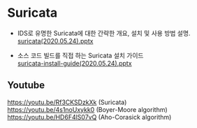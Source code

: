 Suricata
===

* IDS로 유명한 Suricata에 대한 간략한 개요, 설치 및 사용 방법 설명.  
[suricata(2020.05.24).pptx](suricata(2020.05.24).pptx)

* 소스 코드 빌드를 직접 하는 Suricata 설치 가이드  
[suricata-install-guide(2020.05.24).pptx](suricata-install-guide(2020.05.24).pptx)


## Youtube
https://youtu.be/Rf3CKSDzkXk (Suricata)  
https://youtu.be/4s1noUxykk0 (Boyer-Moore algorithm)  
https://youtu.be/HD6F4lS07vQ (Aho-Corasick algorithm)
